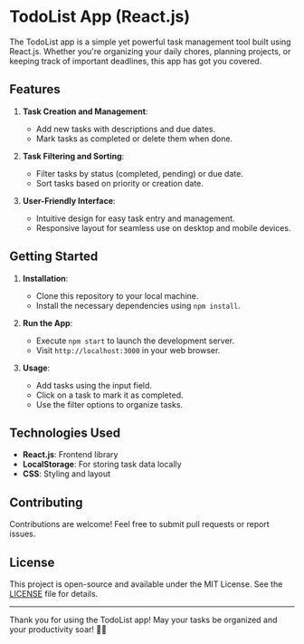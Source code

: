 # TodoList App (React.js)

The TodoList app is a simple yet powerful task management tool built using React.js. Whether you're organizing your daily chores, planning projects, or keeping track of important deadlines, this app has got you covered.

## Features

1. **Task Creation and Management**:
   - Add new tasks with descriptions and due dates.
   - Mark tasks as completed or delete them when done.

2. **Task Filtering and Sorting**:
   - Filter tasks by status (completed, pending) or due date.
   - Sort tasks based on priority or creation date.

3. **User-Friendly Interface**:
   - Intuitive design for easy task entry and management.
   - Responsive layout for seamless use on desktop and mobile devices.

## Getting Started

1. **Installation**:
   - Clone this repository to your local machine.
   - Install the necessary dependencies using `npm install`.

2. **Run the App**:
   - Execute `npm start` to launch the development server.
   - Visit `http://localhost:3000` in your web browser.

3. **Usage**:
   - Add tasks using the input field.
   - Click on a task to mark it as completed.
   - Use the filter options to organize tasks.

## Technologies Used

- **React.js**: Frontend library
- **LocalStorage**: For storing task data locally
- **CSS**: Styling and layout

## Contributing

Contributions are welcome! Feel free to submit pull requests or report issues.

## License

This project is open-source and available under the MIT License. See the [LICENSE](LICENSE) file for details.

---

Thank you for using the TodoList app! May your tasks be organized and your productivity soar! 📝🌟


